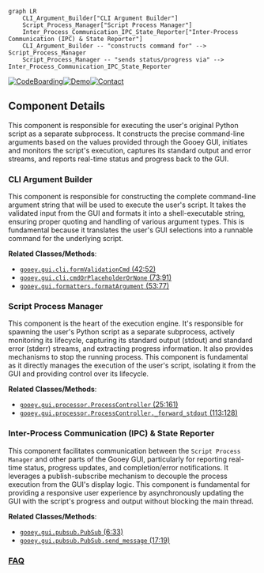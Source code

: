 ```mermaid
graph LR
    CLI_Argument_Builder["CLI Argument Builder"]
    Script_Process_Manager["Script Process Manager"]
    Inter_Process_Communication_IPC_State_Reporter["Inter-Process Communication (IPC) & State Reporter"]
    CLI_Argument_Builder -- "constructs command for" --> Script_Process_Manager
    Script_Process_Manager -- "sends status/progress via" --> Inter_Process_Communication_IPC_State_Reporter
```
[![CodeBoarding](https://img.shields.io/badge/Generated%20by-CodeBoarding-9cf?style=flat-square)](https://github.com/CodeBoarding/GeneratedOnBoardings)[![Demo](https://img.shields.io/badge/Try%20our-Demo-blue?style=flat-square)](https://www.codeboarding.org/demo)[![Contact](https://img.shields.io/badge/Contact%20us%20-%20contact@codeboarding.org-lightgrey?style=flat-square)](mailto:contact@codeboarding.org)

## Component Details

This component is responsible for executing the user's original Python script as a separate subprocess. It constructs the precise command-line arguments based on the values provided through the Gooey GUI, initiates and monitors the script's execution, captures its standard output and error streams, and reports real-time status and progress back to the GUI.

### CLI Argument Builder
This component is responsible for constructing the complete command-line argument string that will be used to execute the user's script. It takes the validated input from the GUI and formats it into a shell-executable string, ensuring proper quoting and handling of various argument types. This is fundamental because it translates the user's GUI selections into a runnable command for the underlying script.


**Related Classes/Methods**:

- <a href="https://github.com/chriskiehl/Gooey/blob/master/gooey/gui/cli.py#L42-L52" target="_blank" rel="noopener noreferrer">`gooey.gui.cli.formValidationCmd` (42:52)</a>
- <a href="https://github.com/chriskiehl/Gooey/blob/master/gooey/gui/cli.py#L73-L91" target="_blank" rel="noopener noreferrer">`gooey.gui.cli.cmdOrPlaceholderOrNone` (73:91)</a>
- <a href="https://github.com/chriskiehl/Gooey/blob/master/gooey/gui/formatters.py#L53-L77" target="_blank" rel="noopener noreferrer">`gooey.gui.formatters.formatArgument` (53:77)</a>


### Script Process Manager
This component is the heart of the execution engine. It's responsible for spawning the user's Python script as a separate subprocess, actively monitoring its lifecycle, capturing its standard output (stdout) and standard error (stderr) streams, and extracting progress information. It also provides mechanisms to stop the running process. This component is fundamental as it directly manages the execution of the user's script, isolating it from the GUI and providing control over its lifecycle.


**Related Classes/Methods**:

- <a href="https://github.com/chriskiehl/Gooey/blob/master/gooey/gui/processor.py#L25-L161" target="_blank" rel="noopener noreferrer">`gooey.gui.processor.ProcessController` (25:161)</a>
- <a href="https://github.com/chriskiehl/Gooey/blob/master/gooey/gui/processor.py#L113-L128" target="_blank" rel="noopener noreferrer">`gooey.gui.processor.ProcessController._forward_stdout` (113:128)</a>


### Inter-Process Communication (IPC) & State Reporter
This component facilitates communication between the `Script Process Manager` and other parts of the Gooey GUI, particularly for reporting real-time status, progress updates, and completion/error notifications. It leverages a publish-subscribe mechanism to decouple the process execution from the GUI's display logic. This component is fundamental for providing a responsive user experience by asynchronously updating the GUI with the script's progress and output without blocking the main thread.


**Related Classes/Methods**:

- <a href="https://github.com/chriskiehl/Gooey/blob/master/gooey/gui/pubsub.py#L6-L33" target="_blank" rel="noopener noreferrer">`gooey.gui.pubsub.PubSub` (6:33)</a>
- <a href="https://github.com/chriskiehl/Gooey/blob/master/gooey/gui/pubsub.py#L17-L19" target="_blank" rel="noopener noreferrer">`gooey.gui.pubsub.PubSub.send_message` (17:19)</a>




### [FAQ](https://github.com/CodeBoarding/GeneratedOnBoardings/tree/main?tab=readme-ov-file#faq)